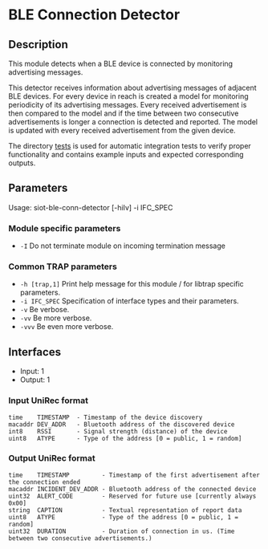 # BLE Connection Detector

## Description
This module detects when a BLE device is connected by monitoring advertising messages.

This detector receives information about advertising messages of adjacent BLE devices. For every device in reach is created a model for monitoring periodicity of its advertising messages. Every received advertisement is then compared to the model and if the time between two consecutive advertisements is longer a connection is detected and reported. The model is updated with every received advertisement from the given device.

The directory [tests](tests) is used for automatic integration tests to verify proper functionality and contains example inputs and expected corresponding outputs.

## Parameters
Usage: siot-ble-conn-detector [-hiIv] -i IFC_SPEC

### Module specific parameters
  - `-I`    Do not terminate module on incoming termination message

### Common TRAP parameters
  - `-h [trap,1]`      Print help message for this module / for libtrap specific parameters.
  - `-i IFC_SPEC`      Specification of interface types and their parameters.
  - `-v`               Be verbose.
  - `-vv`              Be more verbose.
  - `-vvv`             Be even more verbose.

## Interfaces
 - Input: 1
 - Output: 1

### Input UniRec format
	time    TIMESTAMP  - Timestamp of the device discovery
	macaddr DEV_ADDR   - Bluetooth address of the discovered device
	int8    RSSI       - Signal strength (distance) of the device
	uint8   ATYPE      - Type of the address [0 = public, 1 = random]

### Output UniRec format

	time    TIMESTAMP         - Timestamp of the first advertisement after the connection ended
	macaddr INCIDENT_DEV_ADDR - Bluetooth address of the connected device
	uint32  ALERT_CODE        - Reserved for future use [currently always 0x00]
	string  CAPTION           - Textual representation of report data
	uint8   ATYPE             - Type of the address [0 = public, 1 = random]
	uint32  DURATION          - Duration of connection in us. (Time between two consecutive advertisements.)
